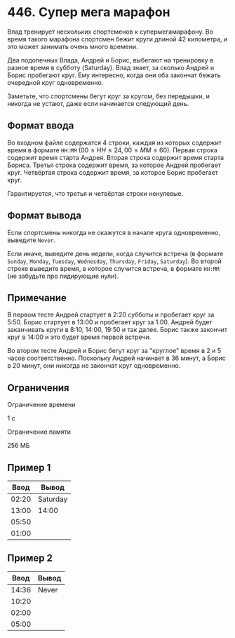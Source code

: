# 446. Супер мега марафон

Влад тренирует нескольких спортсменов к супермегамарафону. Во время такого марафона спортсмен бежит круги длиной 42 километра, и это может занимать очень много времени.

Два подопечных Влада, Андрей и Борис, выбегают на тренировку в разное время в субботу (Saturday). Влад знает, за сколько Андрей и Борис пробегают круг. Ему интересно, когда они оба закончат бежать очередной круг одновременно.

Заметьте, что спортсмены бегут круг за кругом, без передышки, и никогда не устают, даже если начинается следующий день.

## Формат ввода

Во входном файле содержатся 4 строки, каждая из которых содержит время в формате `HH:MM` $(00 \le HH \le 24, 00 \le MM \le 60)$. Первая строка содержит время старта Андрея. Вторая строка содержит время старта Бориса. Третья строка содержит время, за которое Андрей пробегает круг. Четвёртая строка содержит время, за которое Борис пробегает круг.

Гарантируется, что третья и четвёртая строки ненулевые.

## Формат вывода

Если спортсмены никогда не окажутся в начале круга одновременно, выведите `Never`.

Если иначе, выведите день недели, когда случится встреча (в формате `Sunday`, `Monday`, `Tuesday`, `Wednesday`, `Thursday`, `Friday`, `Saturday`). Во второй строке выведите время, в которое случится встреча, в формате `HH:MM` (не забудьте про лидирующие нули).

## Примечание

В первом тесте Андрей стартует в 2:20 субботы и пробегает круг за 5:50. Борис стартует в 13:00 и пробегает круг за 1:00. Андрей будет заканчивать круги в 8:10, 14:00, 19:50 и так далее. Борис также закончит круг в 14:00 и это будет время первой встречи.

Во втором тесте Андрей и Борис бегут круг за "круглое" время в 2 и 5 часов соответственно. Поскольку Андрей начинает в 36 минут, а Борис в 20 минут, они никогда не закончат круг одновременно.

## Ограничения

Ограничение времени

1 с

Ограничение памяти

256 МБ

## Пример 1

| Ввод  | Вывод    |
|-------|----------|
| 02:20 | Saturday |
| 13:00 | 14:00    |
| 05:50 |          |
| 01:00 |          |

## Пример 2

| Ввод  | Вывод |
|-------|-------|
| 14:36 | Never |
| 10:20 |       |
| 02:00 |       |
| 05:00 |       |
